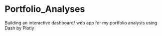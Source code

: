 # Portfolio_Analyses
Building an interactive dashboard/ web app for my portfolio analysis using Dash by Plotly
